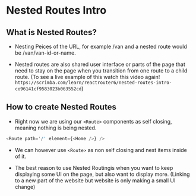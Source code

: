 # Nested Routes Intro

## What is Nested Routes?

- Nesting Peices of the URL, for example /van and a nested route would be /van/van-id-or-name.

- Nested routes are also shared user interface or parts of the page that need to stay on the page when you transition from one route to a child route. (To see a live example of this watch this video again! `https://scrimba.com/learn/reactrouter6/nested-routes-intro-co96141cf9583023b063552cd`)

## How to create Nested Routes

- Right now we are using our `<Route>` components as self closing, meaning nothing is being nested.

```js
<Route path='/' element={<Home />} />
```

- We can however use `<Route>` as non self closing and nest items inside of it.

- The best reason to use Nested Routingis when you want to keep displaying some UI on the page, but also want to display more. (Linking to a new part of the website but website is only making a small UI change)
